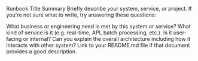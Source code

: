 Runbook Title
Summary
Briefly describe your system, service, or project. If you're not sure what to write, try answering these questions:

What business or engineering need is met by this system or service?
What kind of service is it (e.g. real-time, API, batch processing, etc.).
Is it user-facing or internal?
Can you explain the overall architecture including how it interacts with other system?
Link to your README.md file if that document provides a good description.